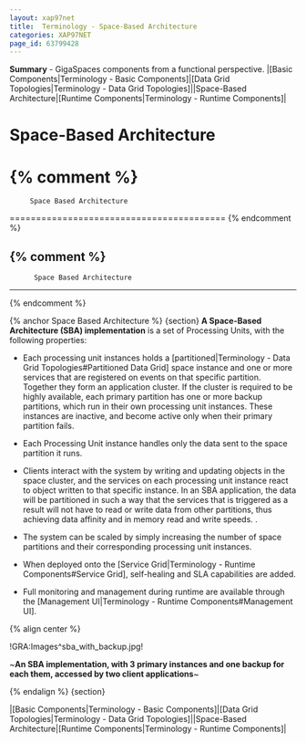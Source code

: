 ```yaml
---
layout: xap97net
title:  Terminology - Space-Based Architecture
categories: XAP97NET
page_id: 63799428
---
```


**Summary** - GigaSpaces components from a functional perspective.
|[Basic Components|Terminology - Basic Components]|[Data Grid Topologies|Terminology - Data Grid Topologies]||Space-Based Architecture|[Runtime Components|Terminology - Runtime Components]|

# Space-Based Architecture


{% comment %}
=========================================

         Space Based Architecture

=========================================
{% endcomment %}


{% comment %}
---------------------------------------
          Space Based Architecture
---------------------------------------
{% endcomment %}

{% anchor Space Based Architecture %}
{section}
**A Space-Based Architecture (SBA) implementation** is a set of Processing Units, with the following properties:

- Each processing unit instances holds a [partitioned|Terminology - Data Grid Topologies#Partitioned Data Grid] space instance and one or more services that are registered on events on that specific partition. Together they form an application cluster. If the cluster is required to be highly available, each primary partition has one or more backup partitions, which run in their own processing unit instances. These instances are inactive, and become active only when their primary partition fails.

- Each Processing Unit instance handles only the data sent to the space partition it runs.

- Clients interact with the system by writing and updating objects in the space cluster, and the services on each processing unit instance react to object written to that specific instance. In an SBA application, the data will be partitioned in such a way that the services that is triggered as a result will not have to read or write data from other partitions, thus achieving data affinity and in memory read and write speeds. .

- The system can be scaled by simply increasing the number of space partitions and their corresponding processing unit instances.

- When deployed onto the [Service Grid|Terminology - Runtime Components#Service Grid], self-healing and SLA capabilities are added.

- Full monitoring and management during runtime are available through the [Management UI|Terminology - Runtime Components#Management UI].

{% align center %}


!GRA:Images^sba_with_backup.jpg!

~**An SBA implementation, with 3 primary instances and one backup for each them, accessed by two client applications**~

{% endalign %}
{section}

|[Basic Components|Terminology - Basic Components]|[Data Grid Topologies|Terminology - Data Grid Topologies]||Space-Based Architecture|[Runtime Components|Terminology - Runtime Components]|